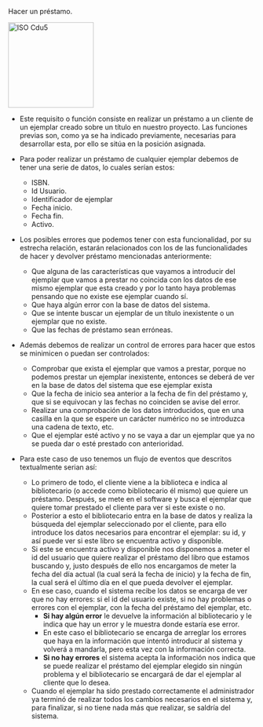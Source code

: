 Hacer un préstamo.

<img width="174" alt="ISO Cdu5" src="https://github.com/RaulJDlCRUZ/Lorem-Software/assets/114583652/5c3bba45-a61a-43b5-bede-be920194af7c">

- Este requisito o función consiste en realizar un préstamo a un cliente de un ejemplar creado sobre un título en nuestro proyecto. Las funciones previas son, como ya se ha 
  indicado previamente, necesarias para desarrollar esta, por ello se sitúa en la posición asignada.
- Para poder realizar un préstamo de cualquier ejemplar debemos de tener una serie de datos, lo cuales serían estos:
    - ISBN.
    -	Id Usuario.
    -	Identificador de ejemplar
    -	Fecha inicio.
    - 	Fecha fin.	
    - 	Activo.
- Los posibles errores que podemos tener con esta funcionalidad, por su estrecha relación, estarán relacionados con los de las funcionalidades de hacer y devolver préstamo mencionadas anteriormente:
    - Que alguna de las características que vayamos a introducir del ejemplar que vamos a prestar no coincida con los datos de ese mismo ejemplar que esta creado y por lo         tanto haya problemas pensando que no existe ese ejemplar cuando sí.
    - Que haya algún error con la base de datos del sistema.
    - Que se intente buscar un ejemplar de un título inexistente o un ejemplar que no existe.
    - Que las fechas de préstamo sean erróneas.

- Además debemos de realizar un control de errores para hacer que estos se minimicen o puedan ser controlados:
    - Comprobar que exista el ejemplar que vamos a prestar, porque no podemos prestar un ejemplar inexistente, entonces se deberá de ver en la base de datos del sistema         que ese ejemplar exista
    - Que la fecha de inicio sea anterior a la fecha de fin del préstamo y, que si se equivocan y las fechas no coinciden se avise del error.
    - Realizar una comprobación de los datos introducidos, que en una casilla en la que se espere un carácter numérico no se introduzca una cadena de texto, etc.
    - Que el ejemplar esté activo y no se vaya a dar un ejemplar que ya no se pueda dar o esté prestado con anterioridad.

- Para este caso de uso tenemos un flujo de eventos que descritos textualmente serian así:
    - Lo primero de todo, el cliente viene a la biblioteca e indica al bibliotecario (o accede como bibliotecario él mismo) que quiere un préstamo. Después, se mete en el         software y busca el ejemplar que quiere tomar prestado el cliente para ver si este existe o no.
    - Posterior a esto el bibliotecario entra en la base de datos y realiza la búsqueda del ejemplar seleccionado por el cliente, para ello introduce los datos necesarios         para encontrar el ejemplar: su id, y así puede ver si este libro se encuentra activo y disponible.
    - Si este se encuentra activo y disponible nos disponemos a meter el id del usuario que quiere realizar el préstamo del libro que estamos buscando y, justo después de         ello nos encargamos de meter la fecha del día actual (la cual será la fecha de inicio) y la fecha de fin, la cual será el último día en el que pueda devolver el             ejemplar.
    - En ese caso, cuando el sistema recibe los datos se encarga de ver que no hay errores: si el id del usuario existe, si no hay problemas o errores con el ejemplar, con         la fecha del préstamo del ejemplar, etc.
        - **Si hay algún error** le devuelve la información al bibliotecario y le indica que hay un error y le muestra donde estaría ese error.
        - En este caso el bibliotecario se encarga de arreglar los errores que haya en la información que intentó introducir al sistema y volverá a mandarla, pero esta vez            con la información correcta.
        - **Si no hay errores** el sistema acepta la información nos indica que se puede realizar el préstamo del ejemplar elegido sin ningún problema y el bibliotecario se           encargará de dar el ejemplar al cliente que lo desea.
    - Cuando el ejemplar ha sido prestado correctamente el administrador ya terminó de realizar todos los cambios necesarios en el sistema y, para finalizar, si no tiene          nada más que realizar, se saldría del sistema.
